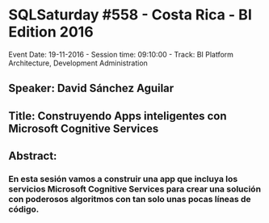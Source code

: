 # SQLSaturday #558 - Costa Rica - BI Edition 2016
Event Date: 19-11-2016 - Session time: 09:10:00 - Track: BI Platform Architecture, Development  Administration
## Speaker: David Sánchez Aguilar
## Title: Construyendo Apps inteligentes con Microsoft Cognitive Services
## Abstract:
### En esta sesión vamos a construir una app que incluya los servicios Microsoft Cognitive Services para crear una solución con poderosos algoritmos con tan solo unas pocas líneas de código.
